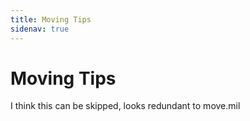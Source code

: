 ```yaml
---
title: Moving Tips
sidenav: true
---
```


# Moving Tips
I think this can be skipped, looks redundant to move.mil